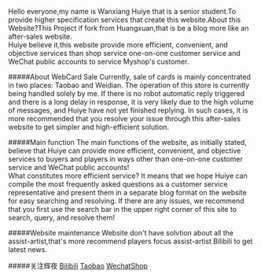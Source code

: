Hello everyone,my name is Wanxiang Huiye that is a senior student.To provide higher specification services that create this website.About this Website?This Project if fork from Huangxuan,that is be a blog more like an after-sales website.<br>Huiye believe it,this website provide more efficient, convenient, and objective services than shop service one-on-one customer service and WeChat public accounts to service Myshop's customer.

#####About WebCard Sale
Currently, sale of cards is mainly concentrated in two places: Taobao and Weidian. The operation of this store is currently being handled solely by me. If there is no robot automatic reply triggered and there is a long delay in response, it is very likely due to the high volume of messages, and Huiye have not yet finished replying. In such cases, it is more recommended that you resolve your issue through this after-sales website to get simpler and high-efficient solution.

#####Main function
The main functions of the website, as initially stated, believe that Huiye can provide more efficient, convenient, and objective services to buyers and players in ways other than one-on-one customer service and WeChat public accounts!<br>What constitutes more efficient service? It means that we hope Huiye can compile the most frequently asked questions as a customer service representative and present them in a separate blog format on the website for easy searching and resolving. If there are any issues, we recommend that you first use the search bar in the upper right corner of this site to search, query, and resolve them!

#####Website maintenance
Website don't have solvtion about all the assist-artist,that's more recommend players focus assist-artist Bilibili to get latest news.

#####关注辉夜
[Bilibili][1]
[Taobao][2]
[WechatShop][3]


[1]: https://space.bilibili.com/36627656/
[2]: https://shop564893670.taobao.com/
[3]: https://weidian.com/?userid=1873953585
